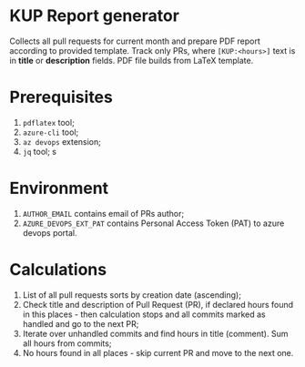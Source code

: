 # KUP Report generator
Collects all pull requests for current month and prepare PDF report according to provided template. Track only PRs, where `[KUP:<hours>]` text is in **title** or **description** fields. PDF file builds from LaTeX template.

# Prerequisites
1. `pdflatex` tool;
2. `azure-cli` tool;
3. `az devops` extension;
4. `jq` tool;
s
# Environment
1. `AUTHOR_EMAIL` contains email of PRs author;
2. `AZURE_DEVOPS_EXT_PAT` contains Personal Access Token (PAT) to azure devops portal.

# Calculations
1. List of all pull requests sorts by creation date (ascending);
2. Check title and description of Pull Request (PR), if declared hours found in this places - then calculation stops and all commits marked as handled and go to the next PR;
3. Iterate over unhandled commits and find hours in title (comment). Sum all hours from commits;
4. No hours found in all places - skip current PR and move to the next one.